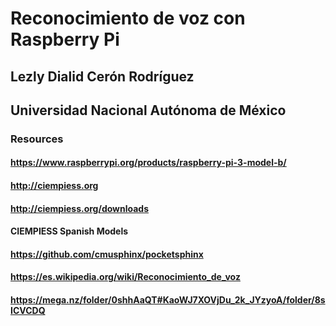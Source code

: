 # Reconocimiento de voz con Raspberry Pi
 
## Lezly Dialid Cerón Rodríguez
## Universidad Nacional Autónoma de México

### Resources
#### https://www.raspberrypi.org/products/raspberry-pi-3-model-b/
#### http://ciempiess.org
#### http://ciempiess.org/downloads
#### CIEMPIESS Spanish Models
#### https://github.com/cmusphinx/pocketsphinx
#### https://es.wikipedia.org/wiki/Reconocimiento_de_voz
#### https://mega.nz/folder/0shhAaQT#KaoWJ7XOVjDu_2k_JYzyoA/folder/8sICVCDQ